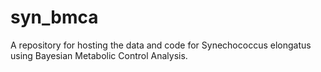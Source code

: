 # syn_bmca

A repository for hosting the data and code for Synechococcus elongatus using Bayesian Metabolic Control Analysis.
